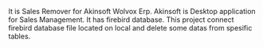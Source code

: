 It is Sales Remover for Akinsoft Wolvox Erp. Akinsoft is Desktop application for Sales Management. It has firebird database. This project connect firebird database file located on local and delete some datas from spesific tables.
